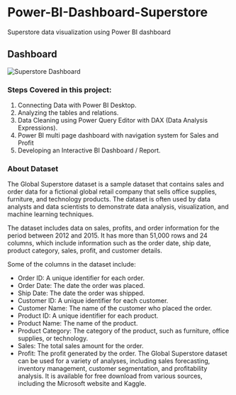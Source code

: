 # Power-BI-Dashboard-Superstore
Superstore data visualization using Power BI dashboard
## Dashboard
![Superstore Dashboard](https://user-images.githubusercontent.com/61374508/231354092-812e76fc-0190-4501-be91-a1a26b5f6cd6.png)

### Steps Covered in this project:

1. Connecting Data with Power BI Desktop.
2. Analyzing the tables and relations.
3. Data Cleaning using Power Query Editor with DAX (Data Analysis Expressions).
4. Power BI multi page dashboard with navigation system for Sales and Profit
5. Developing an Interactive BI Dashboard / Report.

### About Dataset

The Global Superstore dataset is a sample dataset that contains sales and order data for a fictional global retail company that sells office supplies, furniture, and technology products. The dataset is often used by data analysts and data scientists to demonstrate data analysis, visualization, and machine learning techniques.

The dataset includes data on sales, profits, and order information for the period between 2012 and 2015. It has more than 51,000 rows and 24 columns, which include information such as the order date, ship date, product category, sales, profit, and customer details.

Some of the columns in the dataset include:
- Order ID: A unique identifier for each order.
- Order Date: The date the order was placed.
- Ship Date: The date the order was shipped.
- Customer ID: A unique identifier for each customer.
- Customer Name: The name of the customer who placed the order.
- Product ID: A unique identifier for each product.
- Product Name: The name of the product.
- Product Category: The category of the product, such as furniture, office supplies, or technology.
- Sales: The total sales amount for the order.
- Profit: The profit generated by the order.
The Global Superstore dataset can be used for a variety of analyses, including sales forecasting, inventory management, customer segmentation, and profitability analysis. It is available for free download from various sources, including the Microsoft website and Kaggle.


